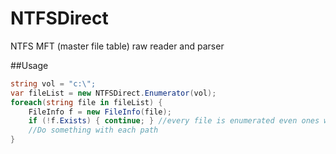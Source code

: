 NTFSDirect
==========

NTFS MFT (master file table) raw reader and parser

##Usage

```c#
string vol = "c:\";
var fileList = new NTFSDirect.Enumerator(vol);
foreach(string file in fileList) {
	FileInfo f = new FileInfo(file);
	if (!f.Exists) { continue; } //every file is enumerated even ones we don't have access to.
	//Do something with each path
}
```

